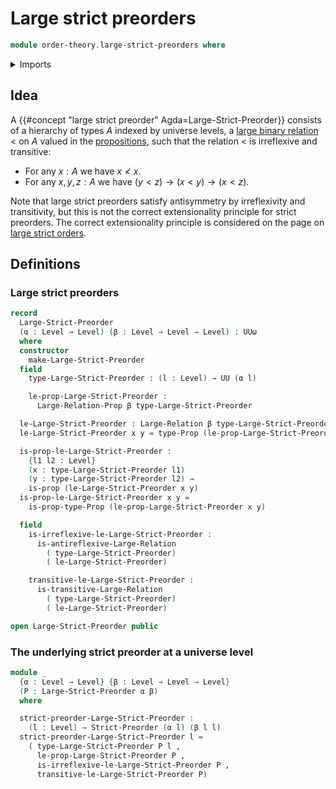 # Large strict preorders

```agda
module order-theory.large-strict-preorders where
```

<details><summary>Imports</summary>

```agda
open import category-theory.large-precategories

open import foundation.dependent-pair-types
open import foundation.identity-types
open import foundation.large-binary-relations
open import foundation.propositions
open import foundation.sets
open import foundation.strictly-involutive-identity-types
open import foundation.universe-levels

open import order-theory.strict-preorders
```

</details>

## Idea

A {{#concept "large strict preorder" Agda=Large-Strict-Preorder}} consists of a
hierarchy of types $A$ indexed by universe levels, a
[large binary relation](foundation.large-binary-relations.md) $<$ on $A$ valued
in the [propositions](foundation-core.propositions.md), such that the relation
$<$ is irreflexive and transitive:

- For any $x:A$ we have $x ≮ x$.
- For any $x,y,z:A$ we have $(y<z) → (x<y) → (x<z)$.

Note that large strict preorders satisfy antisymmetry by irreflexivity and
transitivity, but this is not the correct extensionality principle for strict
preorders. The correct extensionality principle is considered on the page on
[large strict orders](order-theory.large-strict-orders.md).

## Definitions

### Large strict preorders

```agda
record
  Large-Strict-Preorder
  (α : Level → Level) (β : Level → Level → Level) : UUω
  where
  constructor
    make-Large-Strict-Preorder
  field
    type-Large-Strict-Preorder : (l : Level) → UU (α l)

    le-prop-Large-Strict-Preorder :
      Large-Relation-Prop β type-Large-Strict-Preorder

  le-Large-Strict-Preorder : Large-Relation β type-Large-Strict-Preorder
  le-Large-Strict-Preorder x y = type-Prop (le-prop-Large-Strict-Preorder x y)

  is-prop-le-Large-Strict-Preorder :
    {l1 l2 : Level}
    (x : type-Large-Strict-Preorder l1)
    (y : type-Large-Strict-Preorder l2) →
    is-prop (le-Large-Strict-Preorder x y)
  is-prop-le-Large-Strict-Preorder x y =
    is-prop-type-Prop (le-prop-Large-Strict-Preorder x y)

  field
    is-irreflexive-le-Large-Strict-Preorder :
      is-antireflexive-Large-Relation
        ( type-Large-Strict-Preorder)
        ( le-Large-Strict-Preorder)

    transitive-le-Large-Strict-Preorder :
      is-transitive-Large-Relation
        ( type-Large-Strict-Preorder)
        ( le-Large-Strict-Preorder)

open Large-Strict-Preorder public
```

### The underlying strict preorder at a universe level

```agda
module _
  {α : Level → Level} {β : Level → Level → Level}
  (P : Large-Strict-Preorder α β)
  where

  strict-preorder-Large-Strict-Preorder :
    (l : Level) → Strict-Preorder (α l) (β l l)
  strict-preorder-Large-Strict-Preorder l =
    ( type-Large-Strict-Preorder P l ,
      le-prop-Large-Strict-Preorder P ,
      is-irreflexive-le-Large-Strict-Preorder P ,
      transitive-le-Large-Strict-Preorder P)
```
